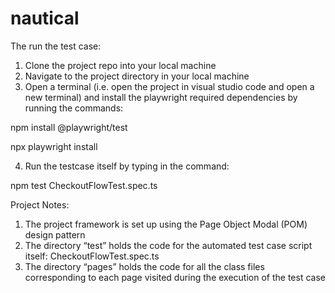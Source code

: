 # nautical
The run the test case:

1. Clone the project repo into your local machine
2. Navigate to the project directory in your local machine
3. Open a terminal (i.e. open the project in visual studio code and open a new terminal) and install the playwright required dependencies by running the commands:

npm install @playwright/test

npx playwright install

4.  Run the testcase itself by typing in the command:

npm test CheckoutFlowTest.spec.ts

Project Notes:
1. The project framework is set up using the Page Object Modal (POM) design pattern
2. The directory “test” holds the code for the automated test case script itself: CheckoutFlowTest.spec.ts
3. The directory “pages” holds the code for all the class files corresponding to each page visited during the execution of the test case


 
